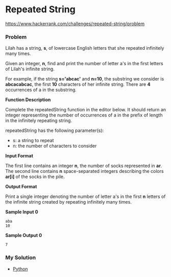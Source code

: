 # Repeated String

https://www.hackerrank.com/challenges/repeated-string/problem

### Problem

Lilah has a string, **s**, of lowercase English letters that she repeated infinitely many times.  

Given an integer, **n**, find and print the number of letter a's in the first  letters of Lilah's infinite string.  

For example, if the string **s='abcac'** and **n=10**, the substring we consider is **abcacabcac**, the first **10** characters of her infinite string. There are **4** occurrences of a in the substring.  

**Function Description**  

Complete the repeatedString function in the editor below. It should return an integer representing the number of occurrences of a in the prefix of length  in the infinitely repeating string.

repeatedString has the following parameter(s):

- s: a string to repeat
- n: the number of characters to consider

**Input Format**

The first line contains an integer **n**, the number of socks represented in **ar**.
The second line contains **n** space-separated integers describing the colors **ar[i]** of the socks in the pile.

**Output Format**

Print a single integer denoting the number of letter a's in the first **n** letters of the infinite string created by repeating  infinitely many times.

**Sample Input 0**

```
aba
10
```

**Sample Output 0**

```
7
```

### My Solution

- [Python](python.py)